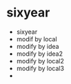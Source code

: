# sixyear
- sixyear
- modif by local
- modify by idea
- modify by idea2
- modify by local2
- modify by local3
-
